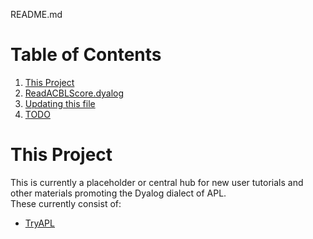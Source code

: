 README.md

# Table of Contents
1. [This Project](#this-project)
2. [ReadACBLScore.dyalog](#development)
3. [Updating this file](#readme)
4. [TODO](#todo)

# This Project
This is currently a placeholder or central hub for new user tutorials and other materials promoting the Dyalog dialect of APL.  
These currently consist of:
- [TryAPL](http://tryAPL.org)
